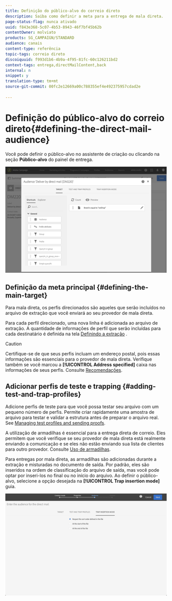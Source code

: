 ```yaml
---
title: Definição do público-alvo do correio direto
description: Saiba como definir a meta para a entrega de mala direta.
page-status-flag: nunca ativado
uuid: f843e368-5c07-4b53-8943-46f7bf45b62b
contentOwner: molviato
products: SG_CAMPAIGN/STANDARD
audience: canais
content-type: referência
topic-tags: correio direto
discoiquuid: f993d1b6-4b9a-4f95-81fc-60c126211bd2
context-tags: entrega,directMailContent,back
internal: n
snippet: y
translation-type: tm+mt
source-git-commit: 00fc2e12669a00c788355ef4e492375957cdad2e

---
```



# Definição do público-alvo do correio direto{#defining-the-direct-mail-audience}

Você pode definir o público-alvo no assistente de criação ou clicando na seção **Público-alvo** do painel de entrega.

![](assets/direct_mail_15.png)

## Definição da meta principal {#defining-the-main-target}

Para mala direta, os perfis direcionados são aqueles que serão incluídos no arquivo de extração que você enviará ao seu provedor de mala direta.

Para cada perfil direcionado, uma nova linha é adicionada ao arquivo de extração. A quantidade de informações de perfil que serão incluídas para cada destinatário é definida na tela [Definindo a extração](#defining-the-extraction) .

>[!CAUTION]
>
>Certifique-se de que seus perfis incluam um endereço postal, pois essas informações são essenciais para o provedor de mala direta. Verifique também se você marcou a **[!UICONTROL Address specified]** caixa nas informações de seus perfis. Consulte [Recomendações](../../channels/using/about-direct-mail.md#recommendations).

## Adicionar perfis de teste e trapping {#adding-test-and-trap-profiles}

Adicione perfis de teste para que você possa testar seu arquivo com um pequeno número de perfis. Permite criar rapidamente uma amostra de arquivo para testar e validar a estrutura antes de preparar o arquivo real. See [Managing test profiles and sending proofs](../../sending/using/managing-test-profiles-and-sending-proofs.md).

A utilização de armadilhas é essencial para a entrega direta de correio. Eles permitem que você verifique se seu provedor de mala direta está realmente enviando a comunicação e se eles não estão enviando sua lista de clientes para outro provedor. Consulte [Uso de armadilhas](../../sending/using/managing-test-profiles-and-sending-proofs.md#using-traps).

Para entregas por mala direta, as armadilhas são adicionadas durante a extração e misturadas no documento de saída. Por padrão, eles são inseridos na ordem de classificação do arquivo de saída, mas você pode optar por inseri-los no final ou no início do arquivo. Ao definir o público-alvo, selecione a opção desejada na **[!UICONTROL Trap insertion mode]** guia.

![](assets/direct_mail_trap_insertion_mode.png)

